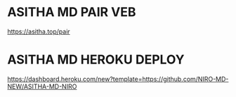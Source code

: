 # ASITHA MD PAIR VEB
https://asitha.top/pair
# ASITHA MD HEROKU DEPLOY
https://dashboard.heroku.com/new?template=https://github.com/NIRO-MD-NEW/ASITHA-MD-NIRO
